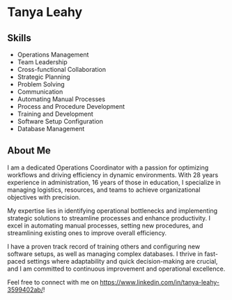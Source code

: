 # Tanya Leahy

## Skills

- Operations Management
- Team Leadership
- Cross-functional Collaboration
- Strategic Planning
- Problem Solving
- Communication
- Automating Manual Processes
- Process and Procedure Development
- Training and Development
- Software Setup Configuration
- Database Management

## About Me

I am a dedicated Operations Coordinator with a passion for optimizing workflows and driving efficiency in dynamic environments. With 28 years experience in administration, 16 years of those in education, I specialize in managing logistics, resources, and teams to achieve organizational objectives with precision.

My expertise lies in identifying operational bottlenecks and implementing strategic solutions to streamline processes and enhance productivity. I excel in automating manual processes, setting new procedures, and streamlining existing ones to improve overall efficiency.

I have a proven track record of training others and configuring new software setups, as well as managing complex databases. I thrive in fast-paced settings where adaptability and quick decision-making are crucial, and I am committed to continuous improvement and operational excellence.

Feel free to connect with me on https://www.linkedin.com/in/tanya-leahy-3599402ab/!
